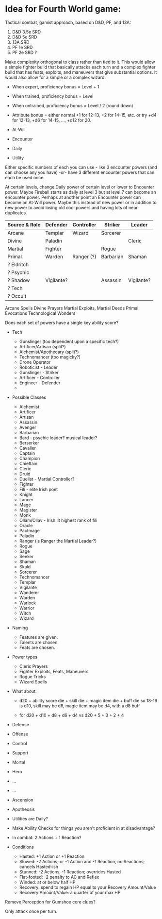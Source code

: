 # Idea for Fourth World game:

Tactical combat, gamist approach, based on D&D, PF, and 13A:

1. D&D 3.5e SRD
2. D&D 5e SRD
3. 13A SRD
4. PF 1e SRD
5. PF 2e SRD ?

Make complexity orthogonal to class rather than tied to it. This would allow a simple fighter build that basically attacks each turn and a complex fighter build that has feats, exploits, and maneuvers that give substantial options. It would also allow for a simple or a complex wizard.

- When expert, proficiency bonus = Level + 1
- When trained, proficiency bonus = Level
- When untrained, proficiency bonus = Level / 2 (round down)
- Attribute bonus = either normal +1 for 12-13, +2 for 14-15, etc.
  or try +d4 for 12-13, +d6 for 14-15, ..., +d12 for 20.

- At-Will
- Encounter
- Daily
- Utility

Either specific numbers of each you can use - like 3 encounter powers (and can choose any you have) -or- have 3 different encounter powers that can each be used once.

At certain levels, change Daily power of certain level or lower to Encounter power.
Maybe Fireball starts as daily at level 3 but at level 7 can become an encounter power.
Perhaps at another point an Encounter power can become an At-Will power.
Maybe this instead of new power or in addition to new power to avoid losing old cool powers and having lots of near duplicates.

| Source & Role | Defender | Controller | Striker   | Leader |
|---------------|----------|------------|-----------|--------|
| Arcane        | Templar  | Wizard     | Sorcerer  |        |
| Divine        | Paladin  |            |           | Cleric |
| Martial       | Fighter  |            | Rogue     |        |
| Primal        | Warden   | Ranger (?) | Barbarian | Shaman |
| ? Eldritch    |          |            |           |        |
| ? Psychic     |          |            |           |        |
| ? Shadow      | Vigilante? |            | Assassin  | Vigilante? |
| ? Tech        |          |            |           |        |
| ? Occult      |          |            |           |        |

Arcane Spells
Divine Prayers
Martial Exploits, Martial Deeds
Primal Evocations
Technological Wonders

Does each set of powers have a single key ability score?

- Tech
    - Gunslinger (too dependent upon a specific tech?)
    - Artificer/Artisan (split?)
    - Alchemist/Apothecary (split?)
    - Technomancer (too magicky?)
    - Drone Operator
    - Roboticist - Leader
    - Gunslinger - Striker
    - Artificer - Controller
    - Engineer - Defender
    -

- Possible Classes
    - Alchemist
    - Artificer
    - Artisan
    - Assassin
    - Avenger
    - Barbarian
    - Bard - psychic leader? musical leader?
    - Berserker
    - Cavalier
    - Captain
    - Champion
    - Chieftain
    - Cleric
    - Druid
    - Duelist - Martial Controller?
    - Fighter
    - Fili - elite Irish poet
    - Knight
    - Lancer
    - Mage
    - Magister
    - Monk
    - Ollam/Ollav - Irish lit highest rank of fili
    - Oracle
    - Pactmage
    - Paladin
    - Ranger (is Ranger the Martial Leader?)
    - Rogue
    - Sage
    - Seeker
    - Shaman
    - Skald
    - Sorcerer
    - Technomancer
    - Templar
    - Vigilante
    - Wanderer
    - Warden
    - Warlock
    - Warrior
    - Witch
    - Wizard


- Naming 
  - Features are given.
  - Talents are chosen.
  - Feats are chosen.

- Power types
  - Cleric Prayers
  - Fighter Exploits, Feats, Maneuvers
  - Rogue Tricks
  - Wizard Spells

- What about:
    - d20 + ability score die + skill die + magic item die + buff die
      so 18-19 is d10, skill may be d6, magic item may be d4, with a d8 buff

    - for d20 + d10 + d8 + d6 + d4
      vs d20 + 5 + 3 + 2 + 4

- Defense
- Offense
- Control
- Support

- Mortal
- Hero
- ...
- ...
- Ascension
- Apotheosis

- Utilities are Daily?

- Make Ability Checks for things you aren't proficient in at disadvantage?

- In combat: 2 Actions + 1 Reaction?
- Conditions
  - Hasted: +1 Action or +1 Reaction
  - Slowed: -2 Actions; or -1 Action and -1 Reaction, no Reactions; cancels Hasted-ish
  - Stunned: -2 Actions, -1 Reaction; overrides Hasted
  - Flat-footed: -2 penalty to AC and Reflex
  - Winded: at or below half HP
  - Recovery: spend to regain HP equal to your Recovery Amount/Value
  - Recovery Amount/Value: a quarter of your max HP

Remove Perception for Gumshoe core clues?

Only attack once per turn.
